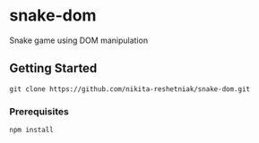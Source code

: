 # snake-dom

Snake game using DOM manipulation

## Getting Started

```
git clone https://github.com/nikita-reshetniak/snake-dom.git
```

### Prerequisites

```
npm install
```

